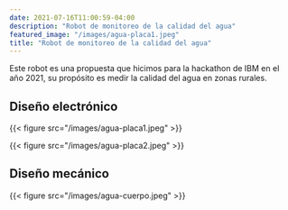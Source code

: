 ```yaml
---
date: 2021-07-16T11:00:59-04:00
description: "Robot de monitoreo de la calidad del agua"
featured_image: "/images/agua-placa1.jpeg"
title: "Robot de monitoreo de la calidad del agua"
---
```

 
Este robot es una propuesta que hicimos para la hackathon de IBM en el año 2021, su propósito es medir la calidad del agua en zonas rurales.
 
## Diseño electrónico
{{< figure src="/images/agua-placa1.jpeg" >}}
 
 {{< figure src="/images/agua-placa2.jpeg" >}}
 
## Diseño mecánico
{{< figure src="/images/agua-cuerpo.jpeg" >}}
 

